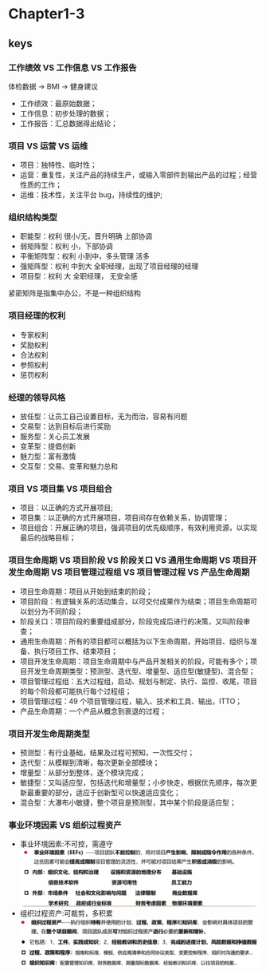 <!--
 * @Author: your name
 * @Date: 2020-09-01 17:50:45
 * @LastEditTime: 2020-09-15 14:48:33
 * @LastEditors: Please set LastEditors
 * @Description: In User Settings Edit
 * @FilePath: \PMP\知识点\Chapter1-3.md
-->

# Chapter1-3

## keys

### 工作绩效 VS 工作信息 VS 工作报告

体检数据 → BMI → 健身建议

- 工作绩效：最原始数据；
- 工作信息：初步处理的数据；
- 工作报告：汇总数据得出结论；

### 项目 VS 运营 VS 运维

- 项目：独特性、临时性；
- 运营：重复性，关注产品的持续生产，或输入零部件到输出产品的过程；经营性质的工作；
- 运维：技术性，关注平台 bug，持续性的维护;

### 组织结构类型

- 职能型：权利 很小/无，晋升明确 上部协调
- 弱矩阵型：权利 小，下部协调
- 平衡矩阵型：权利 小到中，多头管理 活多
- 强矩阵型：权利 中到大 全职经理，出现了项目经理的经理
- 项目型：权利 大 全职经理， 无安全感

紧密矩阵是指集中办公，不是一种组织结构

### 项目经理的权利

- 专家权利
- 奖励权利
- 合法权利
- 参照权利
- 惩罚权利

### 经理的领导风格

- 放任型：让员工自己设置目标，无为而治，容易有问题
- 交易型：达到目标后进行奖励
- 服务型：关心员工发展
- 变革型：提倡创新
- 魅力型：富有激情
- 交互型：交易、变革和魅力总和

### 项目 VS 项目集 VS 项目组合

- 项目：以正确的方式开展项目;
- 项目集：以正确的方式开展项目，项目间存在依赖关系，协调管理；
- 项目组合：开展正确的项目，强调项目的优先级顺序，有效利用资源，以实现最后的战略目标；

### 项目生命周期 VS 项目阶段 VS 阶段关口 VS 通用生命周期 VS 项目开发生命周期 VS 项目管理过程组 VS 项目管理过程 VS 产品生命周期

- 项目生命周期：项目从开始到结束的阶段；
- 项目阶段：有逻辑关系的活动集合，以可交付成果作为结束；项目生命周期可以划分为不同阶段；
- 阶段关口：项目阶段的重要组成部分，阶段完成后进行的决策，又叫阶段审查；
- 通用生命周期：所有的项目都可以概括为以下生命周期，开始项目、组织与准备、执行项目工作、结束项目；
- 项目开发生命周期：项目生命周期中与产品开发相关的阶段，可能有多个；项目开发生命周期类型：预测型、迭代型、增量型、适应型(敏捷型)、混合型；
- 项目管理过程组：五大过程组，启动、规划与制定、执行、监控、收尾，项目的每个阶段都可能执行每个过程组；
- 项目管理过程：49 个项目管理过程，输入、技术和工具、输出，ITTO；
- 产品生命周期：一个产品从概念到衰退的过程；

### 项目开发生命周期类型

- 预测型：有行业基础，结果及过程可预知，一次性交付；
- 迭代型：从模糊到清晰，每次更新全部模块；
- 增量型：从部分到整体，逐个模块完成；
- 敏捷型：又叫适应型，包括迭代和增量型；小步快走，根据优先顺序，每次更新最重要的部分，适应于创新型可以快速适应变化；
- 混合型：大瀑布小敏捷，整个项目是预测型，其中某个阶段是适应型；

### 事业环境因素 VS 组织过程资产

- 事业环境因素:不可控，需遵守
  ![事业环境因素](./../images/issues.jpg)
- 组织过程资产:可裁剪，多积累
  ![组织过程资产](./../images/assets.jpg)
